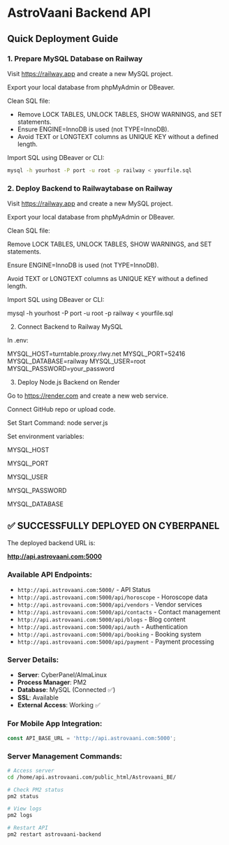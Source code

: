 # AstroVaani Backend API

## Quick Deployment Guide

### 1. Prepare MySQL Database on Railway

Visit https://railway.app and create a new MySQL project.

Export your local database from phpMyAdmin or DBeaver.

Clean SQL file:
- Remove LOCK TABLES, UNLOCK TABLES, SHOW WARNINGS, and SET statements.
- Ensure ENGINE=InnoDB is used (not TYPE=InnoDB).
- Avoid TEXT or LONGTEXT columns as UNIQUE KEY without a defined length.

Import SQL using DBeaver or CLI:
```bash
mysql -h yourhost -P port -u root -p railway < yourfile.sql
```

### 2. Deploy Backend to Railwaytabase on Railway

Visit https://railway.app and create a new MySQL project.

Export your local database from phpMyAdmin or DBeaver.

Clean SQL file:

Remove LOCK TABLES, UNLOCK TABLES, SHOW WARNINGS, and SET statements.

Ensure ENGINE=InnoDB is used (not TYPE=InnoDB).

Avoid TEXT or LONGTEXT columns as UNIQUE KEY without a defined length.

Import SQL using DBeaver or CLI:

mysql -h yourhost -P port -u root -p railway < yourfile.sql

2. Connect Backend to Railway MySQL

In .env:

MYSQL_HOST=turntable.proxy.rlwy.net
MYSQL_PORT=52416
MYSQL_DATABASE=railway
MYSQL_USER=root
MYSQL_PASSWORD=your_password

3. Deploy Node.js Backend on Render

Go to https://render.com and create a new web service.

Connect GitHub repo or upload code.

Set Start Command: node server.js

Set environment variables:

MYSQL_HOST

MYSQL_PORT

MYSQL_USER

MYSQL_PASSWORD

MYSQL_DATABASE

## ✅ SUCCESSFULLY DEPLOYED ON CYBERPANEL

The deployed backend URL is:

**http://api.astrovaani.com:5000**

### Available API Endpoints:
- `http://api.astrovaani.com:5000/` - API Status
- `http://api.astrovaani.com:5000/api/horoscope` - Horoscope data
- `http://api.astrovaani.com:5000/api/vendors` - Vendor services
- `http://api.astrovaani.com:5000/api/contacts` - Contact management
- `http://api.astrovaani.com:5000/api/blogs` - Blog content
- `http://api.astrovaani.com:5000/api/auth` - Authentication
- `http://api.astrovaani.com:5000/api/booking` - Booking system
- `http://api.astrovaani.com:5000/api/payment` - Payment processing

### Server Details:
- **Server**: CyberPanel/AlmaLinux
- **Process Manager**: PM2
- **Database**: MySQL (Connected ✅)
- **SSL**: Available
- **External Access**: Working ✅

### For Mobile App Integration:
```javascript
const API_BASE_URL = 'http://api.astrovaani.com:5000';
```

### Server Management Commands:
```bash
# Access server
cd /home/api.astrovaani.com/public_html/Astrovaani_BE/

# Check PM2 status
pm2 status

# View logs
pm2 logs

# Restart API
pm2 restart astrovaani-backend
```